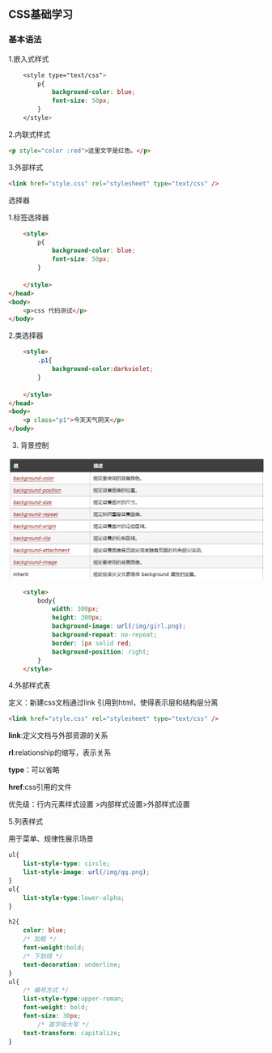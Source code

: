 ## CSS基础学习

### 基本语法

1.嵌入式样式

```css
    <style type="text/css">
        p{
            background-color: blue;
            font-size: 50px;
        }
    </style>
```

2.内联式样式

```html
<p style="color :red">这里文字是红色。</p> 
```

3.外部样式

```html
<link href="style.css" rel="stylesheet" type="text/css" />
```

选择器

1.标签选择器

```html
    <style>
        p{
            background-color: blue;
            font-size: 50px;
        }

    </style>
</head>
<body>
    <p>css 代码测试</p>
</body>
```

2.类选择器

```html
    <style>
        .p1{
            background-color:darkviolet;
        }

    </style>
</head>
<body>
    <p class="p1">今天天气阴天</p>
</body>
```

3. 背景控制

![image-20210320170704859](20201-03-20(CSS学习).assets/image-20210320170704859.png)

```html
    <style>
        body{
            width: 300px;
            height: 300px;
            background-image: url(/img/girl.png);
            background-repeat: no-repeat;
            border: 1px solid red;
            background-position: right;
        }
    </style>
```

4.外部样式表

定义：新建css文档通过link 引用到html，使得表示层和结构层分离

```html
<link href="style.css" rel="stylesheet" type="text/css" />
```

**link**:定义文档与外部资源的关系

**rl**:relationship的缩写，表示关系

**type**：可以省略

**href**:css引用的文件

优先级：行内元素样式设置 >内部样式设置>外部样式设置

5.列表样式

用于菜单、规律性展示场景

```css
ul{
    list-style-type: circle;
    list-style-image: url(/img/qq.png);
}
ol{
    list-style-type:lower-alpha;
}

```

```css
h2{
    color: blue;
    /* 加粗 */
    font-weight:bold;
    /* 下划线 */
    text-decoration: underline;
}
ul{
    /* 编号方式 */
    list-style-type:upper-roman;
    font-weight: bold;
    font-size: 30px;
        /* 首字母大写 */
    text-transform: capitalize;
}
```

